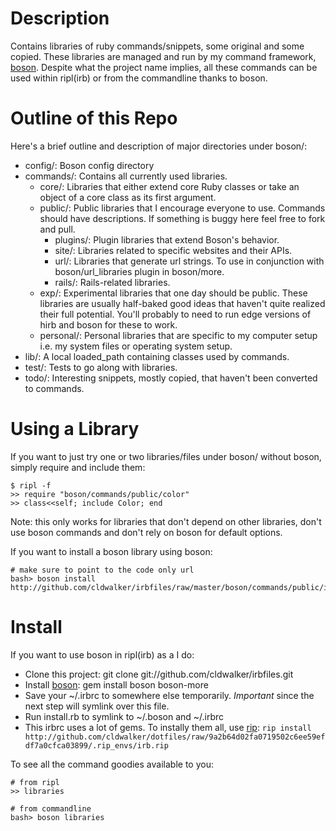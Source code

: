 Description
===========

Contains libraries of ruby commands/snippets, some original and some copied.
These libraries are managed and run by my command framework, [boson](http://github.com/cldwalker/boson).
Despite what the project name implies, all these commands can be used within ripl(irb) or from the
commandline thanks to boson.

Outline of this Repo
====================

Here's a brief outline and description of major directories under boson/:

* config/: Boson config directory
* commands/: Contains all currently used libraries.
  * core/: Libraries that either extend core Ruby classes or take an object of a core class as its first argument.
  * public/: Public libraries that I encourage everyone to use. Commands should have descriptions. If something
    is buggy here feel free to fork and pull.
    * plugins/: Plugin libraries that extend Boson's behavior.
    * site/: Libraries related to specific websites and their APIs.
    * url/: Libraries that generate url strings. To use in conjunction with boson/url\_libraries
      plugin in boson/more.
    * rails/: Rails-related libraries.
  * exp/: Experimental libraries that one day should be public. These libraries are usually half-baked good ideas that
    haven't quite realized their full potential. You'll probably to need to run edge versions of
    hirb and boson for these to work.
  * personal/: Personal libraries that are specific to my computer setup i.e. my system files or operating system setup.
* lib/: A local loaded\_path containing classes used by commands.
* test/: Tests to go along with libraries.
* todo/: Interesting snippets, mostly copied, that haven't been converted to commands.

Using a Library
===============

If you want to just try one or two libraries/files under boson/ without boson, simply require and include them:

    $ ripl -f
    >> require "boson/commands/public/color"
    >> class<<self; include Color; end

Note: this only works for libraries that don't depend on other libraries, don't use boson commands
and don't rely on boson for default options.

If you want to install a boson library using boson:

    # make sure to point to the code only url
    bash> boson install http://github.com/cldwalker/irbfiles/raw/master/boson/commands/public/irb_core.rb

Install
=====

If you want to use boson in ripl(irb) as a I do:

* Clone this project: git clone git://github.com/cldwalker/irbfiles.git
* Install [boson](http://github.com/cldwalker/boson): gem install boson boson-more
* Save your ~/.irbrc to somewhere else temporarily. *Important* since the next step will symlink
  over this file.
* Run install.rb to symlink to ~/.boson and ~/.irbrc
* This irbrc uses a lot of gems. To instally them all, use [rip](http://github.com/defunkt/rip):
  `rip install http://github.com/cldwalker/dotfiles/raw/9a2b64d02fa0719502c6ee59efdf7a0cfca03899/.rip_envs/irb.rip`

To see all the command goodies available to you:

    # from ripl
    >> libraries

    # from commandline
    bash> boson libraries
